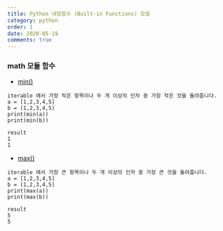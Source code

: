 ```yaml
---
title: Python 내장함수 (Built-in Functions) 모음
category: python
order: 1
date: 2020-05-19
comments: true
---
```



### math 모듈 함수
* [min()](https://docs.python.org/ko/3/library/functions.html#min)

 ```
iterable 에서 가장 작은 항목이나 두 개 이상의 인자 중 가장 작은 것을 돌려줍니다.
a = [1,2,3,4,5]
b = (1,2,3,4,5)   
print(min(a))
print(min(b))

result
1
1
 ```

* [max()](https://docs.python.org/ko/3/library/functions.html#max)

 ```
iterable 에서 가장 큰 항목이나 두 개 이상의 인자 중 가장 큰 것을 돌려줍니다.
a = [1,2,3,4,5]
b = (1,2,3,4,5)   
print(max(a))
print(max(b))

result
5
5
 ```